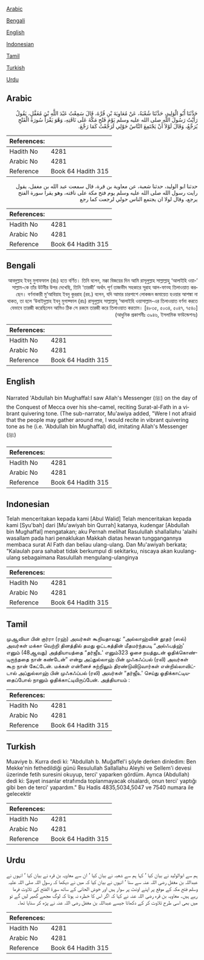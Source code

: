 [Arabic](#arabic)

[Bengali](#bengali)

[English](#english)

[Indonesian](#indonesian)

[Tamil](#tamil)

[Turkish](#turkish)

[Urdu](#urdu)

## Arabic


<div dir="rtl" lang="ar" style={{fontSize:'larger',backgroundColor:'#f8f9fa',padding:20}}>
حَدَّثَنَا أَبُو الْوَلِيدِ، حَدَّثَنَا شُعْبَةُ، عَنْ مُعَاوِيَةَ بْنِ قُرَّةَ، قَالَ سَمِعْتُ عَبْدَ اللَّهِ بْنَ مُغَفَّلٍ، يَقُولُ رَأَيْتُ رَسُولَ اللَّهِ صلى الله عليه وسلم يَوْمَ فَتْحِ مَكَّةَ عَلَى نَاقَتِهِ، وَهْوَ يَقْرَأُ سُورَةَ الْفَتْحِ يُرَجِّعُ، وَقَالَ لَوْلاَ أَنْ يَجْتَمِعَ النَّاسُ حَوْلِي لَرَجَّعْتُ كَمَا رَجَّعَ‏.‏
</div>
<div style={{backgroundColor:'#f8f9fa',padding:20, marginBottom: 10}}><table> <thead> <tr> <th>References:</th> <th></th> </tr> </thead> <tbody><tr><td>Hadith No</td><td>4281</td></tr><tr><td>Arabic No</td><td>4281</td></tr><tr><td>Reference</td><td>Book 64 Hadith 315</td></tr></tbody></table></div>


<div dir="rtl" lang="ar" style={{fontSize:'larger',backgroundColor:'#f8f9fa',padding:20}}>
حدثنا ابو الوليد، حدثنا شعبة، عن معاوية بن قرة، قال سمعت عبد الله بن مغفل، يقول رايت رسول الله صلى الله عليه وسلم يوم فتح مكة على ناقته، وهو يقرا سورة الفتح يرجع، وقال لولا ان يجتمع الناس حولي لرجعت كما رجع
</div>
<div style={{backgroundColor:'#f8f9fa',padding:20, marginBottom: 10}}><table> <thead> <tr> <th>References:</th> <th></th> </tr> </thead> <tbody><tr><td>Hadith No</td><td>4281</td></tr><tr><td>Arabic No</td><td>4281</td></tr><tr><td>Reference</td><td>Book 64 Hadith 315</td></tr></tbody></table></div>

## Bengali


<div dir="rtl" lang="bn" style={{fontSize:'larger',backgroundColor:'#f8f9fa',padding:20}}>
‘আবদুল্লাহ ইবনু মুগাফফাল (রাঃ) হতে বর্ণিত। তিনি বলেন, মক্কা বিজয়ের দিন আমি রাসূলুল্লাহ সাল্লাল্লাহু ‘আলাইহি ওয়াসাল্লাম-কে তাঁর উটনীর উপর দেখেছি, তিনি ‘তারজী’ অর্থাৎ পূর্ণ তাজভীদ সহকারে সূরাহ আল-ফাত্হ তিলাওয়াত করছেন। বর্ণনাকারী মু‘আবিয়াহ ইবনু কুররাহ (রহ.) বলেন, যদি আমার চারপাশে লোকজন জমায়েত হওয়ার আশঙ্কা না থাকত, তা হলে ‘উবাইদুল্লাহ ইবনু মুগাফ্ফাল (রাঃ) রাসূলুল্লাহ সাল্লাল্লাহু ‘আলাইহি ওয়াসাল্লাম-এর তিলাওয়াত বর্ণনা করতে যেভাবে তারজী করেছিলেন আমিও ঠিক সে রকমে তারজী করে তিলাওয়াত করতাম। [৪৮৩৫, ৫০৩৪, ৫০৪৭, ৭৫৪০] (আধুনিক প্রকাশনীঃ ৩৯৪৬, ইসলামিক ফাউন্ডেশনঃ)
</div>
<div style={{backgroundColor:'#f8f9fa',padding:20, marginBottom: 10}}><table> <thead> <tr> <th>References:</th> <th></th> </tr> </thead> <tbody><tr><td>Hadith No</td><td>4281</td></tr><tr><td>Arabic No</td><td>4281</td></tr><tr><td>Reference</td><td>Book 64 Hadith 315</td></tr></tbody></table></div>

## English


<div dir="ltr" lang="en" style={{fontSize:'larger',backgroundColor:'#f8f9fa',padding:20}}>
Narrated 'Abdullah bin Mughaffal:I saw Allah's Messenger (ﷺ) on the day of the Conquest of Mecca over his she-camel, reciting Surat-al-Fath in a vibrant quivering tone. (The sub-narrator, Mu'awiya added, "Were I not afraid that the people may gather around me, I would recite in vibrant quivering tone as he (i.e. 'Abdullah bin Mughaffal) did, imitating Allah's Messenger (ﷺ)
</div>
<div style={{backgroundColor:'#f8f9fa',padding:20, marginBottom: 10}}><table> <thead> <tr> <th>References:</th> <th></th> </tr> </thead> <tbody><tr><td>Hadith No</td><td>4281</td></tr><tr><td>Arabic No</td><td>4281</td></tr><tr><td>Reference</td><td>Book 64 Hadith 315</td></tr></tbody></table></div>

## Indonesian


<div dir="ltr" lang="id" style={{fontSize:'larger',backgroundColor:'#f8f9fa',padding:20}}>
Telah menceritakan kepada kami [Abul Walid] Telah menceritakan kepada kami [Syu'bah] dari [Mu'awiyah bin Qurrah] katanya, kudengar [Abdullah bin Mughaffal] mengatakan; aku Pernah melihat Rasulullah shallallahu 'alaihi wasallam pada hari penaklukan Makkah diatas hewan tunggangannya membaca surat Al Fath dan beliau ulang-ulang. Dan Mu'awiyah berkata; "Kalaulah para sahabat tidak berkumpul di sekitarku, niscaya akan kuulang-ulang sebagaimana Rasulullah mengulang-ulanginya
</div>
<div style={{backgroundColor:'#f8f9fa',padding:20, marginBottom: 10}}><table> <thead> <tr> <th>References:</th> <th></th> </tr> </thead> <tbody><tr><td>Hadith No</td><td>4281</td></tr><tr><td>Arabic No</td><td>4281</td></tr><tr><td>Reference</td><td>Book 64 Hadith 315</td></tr></tbody></table></div>

## Tamil


<div dir="ltr" lang="ta" style={{fontSize:'larger',backgroundColor:'#f8f9fa',padding:20}}>
முஆவியா பின் குர்ரா (ரஹ்) அவர்கள் கூறியதாவது: “அல்லாஹ்வின் தூதர் (ஸல்) அவர்கள் மக்கா வெற்றி தினத்தில் தமது ஒட்டகத்தின் மீதமர்ந்தபடி “அல்ஃபத்ஹ்' எனும் (48ஆவது) அத்தியாயத்தை “தர்ஜீஉ' எனும்323 ஓசை நயத்துடன் ஓதிக்கொண்டிருந்ததை நான் கண்டேன்” என்று அப்துல்லாஹ் பின் முஃகஃப்பல் (ரலி) அவர்கள் கூற நான் கேட்டேன். மக்கள் என்னைச் சுற்றிலும் திரண்டுவிடுவார்கள் என்றில்லாவிட்டால் அப்துல்லாஹ் பின் முஃகஃப்பல் (ரலி) அவர்கள் “தர்ஜீஉ' செய்து ஓதிக்காட்டியதைப்போல் நானும் ஓதிக்காட்டியிருப்பேன். அத்தியாயம் :
</div>
<div style={{backgroundColor:'#f8f9fa',padding:20, marginBottom: 10}}><table> <thead> <tr> <th>References:</th> <th></th> </tr> </thead> <tbody><tr><td>Hadith No</td><td>4281</td></tr><tr><td>Arabic No</td><td>4281</td></tr><tr><td>Reference</td><td>Book 64 Hadith 315</td></tr></tbody></table></div>

## Turkish


<div dir="ltr" lang="tr" style={{fontSize:'larger',backgroundColor:'#f8f9fa',padding:20}}>
Muaviye b. Kurra dedi ki: "Abdullah b. Muğaffel'i şöyle derken dinledim: Ben Mekke'nin fethedildiği günü Resulullah Sallallahu Aleyhi ve Sellem'i devesi üzerinde fetih suresini okuyup, terci' yaparken gördüm. Ayrıca (Abdullah) dedi ki: Şayet insanlar etrafımda toplanmayacak olsalardı, onun terci' yaptığı gibi ben de terci' yapardım." Bu Hadis 4835,5034,5047 ve 7540 numara ile gelecektir
</div>
<div style={{backgroundColor:'#f8f9fa',padding:20, marginBottom: 10}}><table> <thead> <tr> <th>References:</th> <th></th> </tr> </thead> <tbody><tr><td>Hadith No</td><td>4281</td></tr><tr><td>Arabic No</td><td>4281</td></tr><tr><td>Reference</td><td>Book 64 Hadith 315</td></tr></tbody></table></div>

## Urdu


<div dir="rtl" lang="ur" style={{fontSize:'larger',backgroundColor:'#f8f9fa',padding:20}}>
ہم سے ابوالولید نے بیان کیا ‘ کہا ہم سے شعبہ نے بیان کیا ‘ ان سے معاویہ بن قرہ نے بیان کیا ‘ انہوں نے عبداللہ بن مغفل رضی اللہ عنہ سے سنا ‘ انہوں نے بیان کیا کہ میں نے دیکھا کہ رسول اللہ صلی اللہ علیہ وسلم فتح مکہ کے موقع پر اپنے اونٹ پر سوار ہیں اور خوش الحانی کے ساتھ سورۃ الفتح کی تلاوت فرما رہے ہیں۔ معاویہ بن قرہ رضی اللہ عنہ نے کہا کہ اگر اس کا خطرہ نہ ہوتا کہ لوگ مجھے گھیر لیں گے تو میں بھی اسی طرح تلاوت کر کے دکھاتا جیسے عبداللہ بن مغفل رضی اللہ عنہ نے پڑھ کر سنایا تھا۔
</div>
<div style={{backgroundColor:'#f8f9fa',padding:20, marginBottom: 10}}><table> <thead> <tr> <th>References:</th> <th></th> </tr> </thead> <tbody><tr><td>Hadith No</td><td>4281</td></tr><tr><td>Arabic No</td><td>4281</td></tr><tr><td>Reference</td><td>Book 64 Hadith 315</td></tr></tbody></table></div>